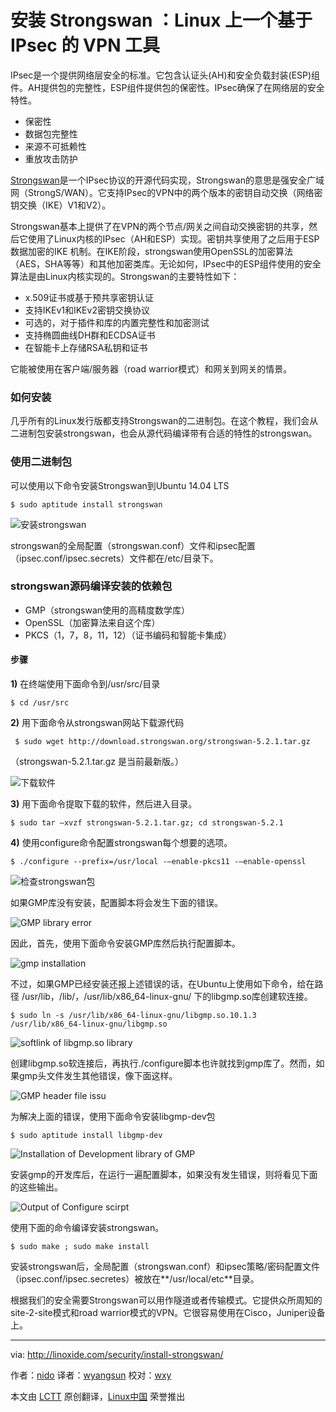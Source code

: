 安装 Strongswan ：Linux 上一个基于 IPsec 的 VPN 工具
================================================================================

IPsec是一个提供网络层安全的标准。它包含认证头(AH)和安全负载封装(ESP)组件。AH提供包的完整性，ESP组件提供包的保密性。IPsec确保了在网络层的安全特性。

- 保密性
- 数据包完整性
- 来源不可抵赖性
- 重放攻击防护

[Strongswan][1]是一个IPsec协议的开源代码实现，Strongswan的意思是强安全广域网（StrongS/WAN）。它支持IPsec的VPN中的两个版本的密钥自动交换（网络密钥交换（IKE）V1和V2）。

Strongswan基本上提供了在VPN的两个节点/网关之间自动交换密钥的共享，然后它使用了Linux内核的IPsec（AH和ESP）实现。密钥共享使用了之后用于ESP数据加密的IKE 机制。在IKE阶段，strongswan使用OpenSSL的加密算法（AES，SHA等等）和其他加密类库。无论如何，IPsec中的ESP组件使用的安全算法是由Linux内核实现的。Strongswan的主要特性如下：

- x.509证书或基于预共享密钥认证
- 支持IKEv1和IKEv2密钥交换协议
- 可选的，对于插件和库的内置完整性和加密测试
- 支持椭圆曲线DH群和ECDSA证书
- 在智能卡上存储RSA私钥和证书

它能被使用在客户端/服务器（road warrior模式）和网关到网关的情景。

### 如何安装 ###

几乎所有的Linux发行版都支持Strongswan的二进制包。在这个教程，我们会从二进制包安装strongswan，也会从源代码编译带有合适的特性的strongswan。

### 使用二进制包 ###

可以使用以下命令安装Strongswan到Ubuntu 14.04 LTS

    $ sudo aptitude install strongswan

![安装strongswan](http://blog.linoxide.com/wp-content/uploads/2014/12/strongswan-binary.png)

strongswan的全局配置（strongswan.conf）文件和ipsec配置（ipsec.conf/ipsec.secrets）文件都在/etc/目录下。

### strongswan源码编译安装的依赖包 ###

- GMP（strongswan使用的高精度数学库）
- OpenSSL（加密算法来自这个库）
- PKCS（1，7，8，11，12）（证书编码和智能卡集成）

#### 步骤 ####

**1)** 在终端使用下面命令到/usr/src/目录

    $ cd /usr/src

**2)** 用下面命令从strongswan网站下载源代码

     $ sudo wget http://download.strongswan.org/strongswan-5.2.1.tar.gz

（strongswan-5.2.1.tar.gz 是当前最新版。）

![下载软件](http://blog.linoxide.com/wp-content/uploads/2014/12/download_strongswan.png)

**3)** 用下面命令提取下载的软件，然后进入目录。

    $ sudo tar –xvzf strongswan-5.2.1.tar.gz; cd strongswan-5.2.1

**4)** 使用configure命令配置strongswan每个想要的选项。

    $ ./configure --prefix=/usr/local -–enable-pkcs11 -–enable-openssl

![检查strongswan包](http://blog.linoxide.com/wp-content/uploads/2014/12/strongswan-configure.png)

如果GMP库没有安装，配置脚本将会发生下面的错误。

![GMP library error](http://blog.linoxide.com/wp-content/uploads/2014/12/gmp-error.png)

因此，首先，使用下面命令安装GMP库然后执行配置脚本。

![gmp installation](http://blog.linoxide.com/wp-content/uploads/2014/12/gmp-installation1.png)

不过，如果GMP已经安装还报上述错误的话，在Ubuntu上使用如下命令，给在路径 /usr/lib，/lib/，/usr/lib/x86_64-linux-gnu/ 下的libgmp.so库创建软连接。

    $ sudo ln -s /usr/lib/x86_64-linux-gnu/libgmp.so.10.1.3 /usr/lib/x86_64-linux-gnu/libgmp.so

![softlink of libgmp.so library](http://blog.linoxide.com/wp-content/uploads/2014/12/softlink.png)

创建libgmp.so软连接后，再执行./configure脚本也许就找到gmp库了。然而，如果gmp头文件发生其他错误，像下面这样。

![GMP header file issu](http://blog.linoxide.com/wp-content/uploads/2014/12/gmp-header.png)

为解决上面的错误，使用下面命令安装libgmp-dev包

    $ sudo aptitude install libgmp-dev

![Installation of Development library of GMP](http://blog.linoxide.com/wp-content/uploads/2014/12/gmp-dev.png)

安装gmp的开发库后，在运行一遍配置脚本，如果没有发生错误，则将看见下面的这些输出。

![Output of Configure scirpt](http://blog.linoxide.com/wp-content/uploads/2014/12/successful-run.png)

使用下面的命令编译安装strongswan。

    $ sudo make ; sudo make install 

安装strongswan后，全局配置（strongswan.conf）和ipsec策略/密码配置文件（ipsec.conf/ipsec.secretes）被放在**/usr/local/etc**目录。

根据我们的安全需要Strongswan可以用作隧道或者传输模式。它提供众所周知的site-2-site模式和road warrior模式的VPN。它很容易使用在Cisco，Juniper设备上。

--------------------------------------------------------------------------------

via: http://linoxide.com/security/install-strongswan/

作者：[nido][a]
译者：[wyangsun](https://github.com/wyangsun)
校对：[wxy](https://github.com/wxy)

本文由 [LCTT](https://github.com/LCTT/TranslateProject) 原创翻译，[Linux中国](http://linux.cn/) 荣誉推出

[a]:http://linoxide.com/author/naveeda/
[1]:https://www.strongswan.org/

